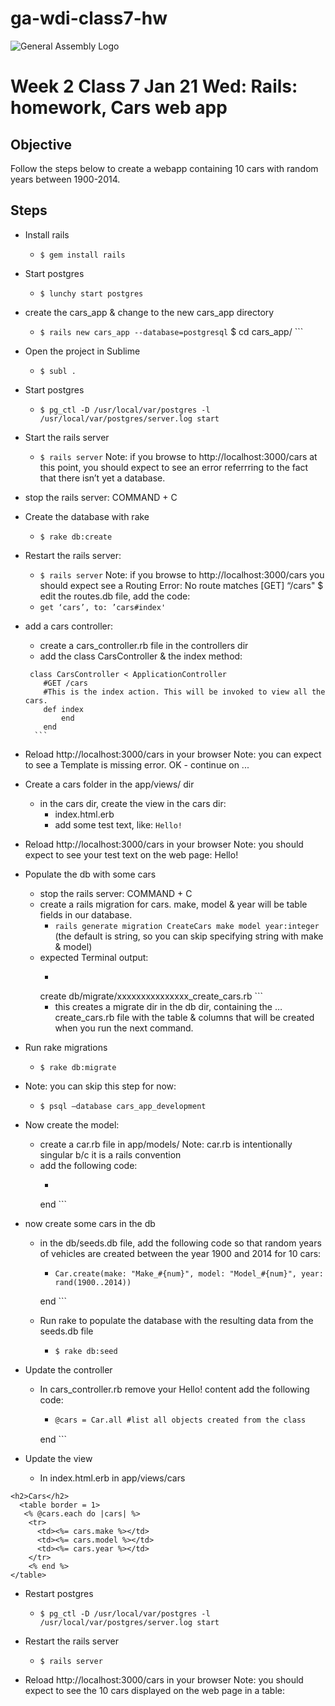# ga-wdi-class7-hw
![General Assembly Logo](http://i.imgur.com/ke8USTq.png)

# Week 2 Class 7 Jan 21 Wed: Rails: homework, Cars web app

## Objective
Follow the steps below to create a webapp containing 10 cars with random years between 1900-2014.


## Steps
* Install rails
  - ``` $ gem install rails ```
* Start postgres
  - ``` $ lunchy start postgres ```
* create the cars_app & change to the new cars_app directory
  - ``` $ rails new cars_app --database=postgresql ```
  $ cd cars_app/ ```
* Open the project in Sublime
  - ``` $ subl . ```
* Start postgres
  - ``` $ pg_ctl -D /usr/local/var/postgres -l /usr/local/var/postgres/server.log start ```
* Start the rails server
  - ``` $ rails server ```
  Note: if you browse to http://localhost:3000/cars at this point, you should expect to see an error referrring to the fact that there isn’t yet a database.
* stop the rails server: COMMAND + C
* Create the database with rake
  - ``` $ rake db:create ```
* Restart the rails server:
  - ``` $ rails server ```
  Note: if you browse to http://localhost:3000/cars you should expect see a Routing Error: No route matches [GET] “/cars"
$ edit the routes.db file, add the code:
  - ``` get ‘cars’, to: ’cars#index' ```
* add a cars controller:
    - create a cars_controller.rb file in the controllers dir
    - add the class CarsController & the index method:
    ```
     class CarsController < ApplicationController
        #GET /cars
        #This is the index action. This will be invoked to view all the cars.
        def index
            end
        end
      ```

* Reload http://localhost:3000/cars in your browser
Note: you can expect to see a Template is missing error. OK - continue on ...

* Create a cars folder in the app/views/ dir
  - in the cars dir, create the view in the cars dir:
     - index.html.erb
     - add some test text, like: ``` Hello! ```

* Reload http://localhost:3000/cars in your browser
Note: you should expect to see your test text on the web page: Hello!

* Populate the db with some cars
  - stop the rails server: COMMAND + C
  - create a rails migration for cars. make, model & year will be table fields in our database.
     - ```rails generate migration CreateCars make model year:integer```
     (the default is string, so you can skip specifying string with make & model)
  - expected Terminal output:
      - ``` invoke  active_record
      create    db/migrate/xxxxxxxxxxxxxxx_create_cars.rb ```
     - this creates a migrate dir in the db dir, containing the  …create_cars.rb file with the table & columns that will be created when you run the next command.

* Run rake migrations
  - ``` $ rake db:migrate ```

* Note: you can skip this step for now:
     - ``` $ psql —database cars_app_development ```

* Now create the model:
  - create a car.rb file in app/models/
     Note: car.rb is intentionally singular b/c it is a rails convention
  - add the following code:
     - ```class Song < ActiveRecord::Base
     end ```

* now create some cars in the db
  - in the db/seeds.db file, add the following code so that random years of vehicles are created between the year 1900 and 2014 for 10 cars:
     - ``` 1.upto(10) do |num|
       Car.create(make: "Make_#{num}", model: "Model_#{num}", year: rand(1900..2014))
     end ```

  - Run rake to populate the database with the resulting data from the seeds.db file
    - ``` $ rake db:seed ```

* Update the controller
  - In cars_controller.rb remove your Hello! content add the following code:
       - ``` def index
         @cars = Car.all #list all objects created from the class
       end ```

* Update the view
  - In index.html.erb in app/views/cars
```
<h2>Cars</h2>
  <table border = 1>
   <% @cars.each do |cars| %>
    <tr>
      <td><%= cars.make %></td>
      <td><%= cars.model %></td>
      <td><%= cars.year %></td>
    </tr>
    <% end %>
</table>
```
* Restart postgres
  - ``` $ pg_ctl -D /usr/local/var/postgres -l /usr/local/var/postgres/server.log start ```
* Restart the rails server
  - ``` $ rails server ```

* Reload http://localhost:3000/cars in your browser
Note: you should expect to see the 10 cars displayed on the web page in a table:

